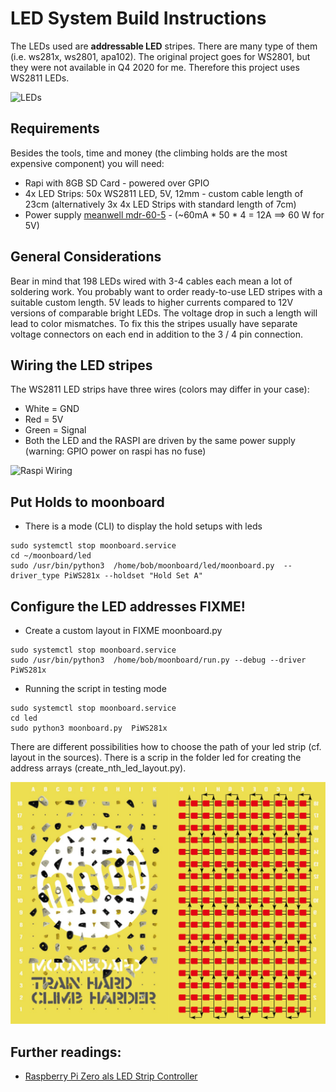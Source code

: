 # LED System Build Instructions
The LEDs used are **addressable LED** stripes. 
There are many type of them (i.e. ws281x, ws2801, apa102). 
The original project goes for WS2801, but they were not available in Q4 2020 for me. 
Therefore this project uses WS2811 LEDs. 

![LEDs](led.png)

## Requirements
Besides the tools, time and money (the climbing holds are the most expensive component) you will need:

- Rapi with 8GB SD Card - powered over GPIO
- 4x LED Strips: 50x WS2811 LED, 5V, 12mm - custom cable length of 23cm (alternatively 3x 4x LED Strips with standard length of 7cm)
- Power supply [meanwell mdr-60-5](https://www.meanwell.com/webapp/product/search.aspx?prod=MDR-60) - (~60mA * 50 * 4 = 12A ==> 60 W for 5V)


## General Considerations
Bear in mind that 198 LEDs wired with 3-4 cables each mean a lot of soldering work. You probably want to order ready-to-use LED stripes with a 
suitable custom length. 5V leads to higher currents compared to 12V versions of comparable bright LEDs. The voltage drop in such a length will lead
to color mismatches. To fix this the stripes usually have separate voltage connectors on each end in addition to the 3 / 4 pin connection.


## Wiring the LED stripes
The WS2811 LED strips have three wires (colors may differ in your case): 
- White = GND
- Red = 5V
- Green = Signal 
- Both the LED and the RASPI are driven by the same power supply (warning: GPIO power on raspi has no fuse)

![Raspi Wiring](raspi_wiring.png)

## Put Holds to moonboard
- There is a mode (CLI) to display the hold setups with leds
```
sudo systemctl stop moonboard.service
cd ~/moonboard/led
sudo /usr/bin/python3  /home/bob/moonboard/led/moonboard.py  --driver_type PiWS281x --holdset "Hold Set A"
```


## Configure the LED addresses FIXME!
- Create a custom layout in <TBD> FIXME moonboard.py
```
sudo systemctl stop moonboard.service
sudo /usr/bin/python3  /home/bob/moonboard/run.py --debug --driver PiWS281x
```
- Running the script in testing mode
```
sudo systemctl stop moonboard.service
cd led
sudo python3 moonboard.py  PiWS281x
```

There are different possibilities how to choose the path of your led strip (cf. layout in the sources). 
There is a scrip in the folder led for creating the address arrays (create_nth_led_layout.py).

![LED path](led_path.png)



## Further readings:
- [Raspberry Pi Zero als LED Strip Controller](https://developer-blog.net/raspberry-pi-zero-als-led-strip-controller)
